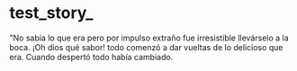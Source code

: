 # test_story_
"No sabia lo que era pero por impulso extraño fue irresistible llevárselo a la boca. ¡Oh dios qué sabor! todo comenzó a dar vueltas de lo delicioso que era. Cuando despertó todo había cambiado.
